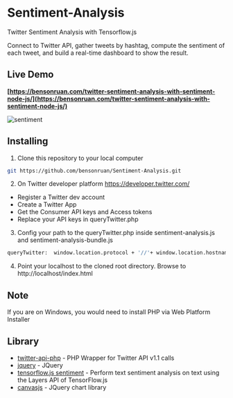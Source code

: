 # Sentiment-Analysis
Twitter Sentiment Analysis with Tensorflow.js 
 
Connect to Twitter API,  gather tweets by hashtag, compute the sentiment of each tweet, and build a real-time dashboard to show the result.

## Live Demo
**[https://bensonruan.com/twitter-sentiment-analysis-with-sentiment-node-js/](https://bensonruan.com/twitter-sentiment-analysis-with-sentiment-node-js/)**

![sentiment](https://bensonruan.com/wp-content/uploads/2019/10/twitter-sentiment-analysis.gif)


## Installing
1. Clone this repository to your local computer
``` bash
git https://github.com/bensonruan/Sentiment-Analysis.git
```

2. On Twitter developer platform https://developer.twitter.com/
* Register a Twitter dev account
* Create a Twitter App 
* Get the Consumer API keys and Access tokens
* Replace your API keys in queryTwitter.php


3. Config your path to the queryTwitter.php inside sentiment-analysis.js and sentiment-analysis-bundle.js
``` bash
queryTwitter:  window.location.protocol + '//'+ window.location.hostname + '/js/sentiment/queryTwitter.php?q='
```

4. Point your localhost to the cloned root directory. Browse to http://localhost/index.html 


## Note
If you are on Windows, you would need to install PHP via Web Platform Installer

## Library
* [twitter-api-php](https://github.com/J7mbo/twitter-api-php) - PHP Wrapper for Twitter API v1.1 calls
* [jquery](https://code.jquery.com/jquery-3.3.1.min.js) - JQuery
* [tensorflow.js sentiment](https://github.com/tensorflow/tfjs-examples/tree/master/sentiment) - Perform text sentiment analysis on text using the Layers API of TensorFlow.js
* [canvasjs](https://canvasjs.com/jquery-charts/) - JQuery chart library
